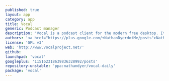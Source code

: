 ```yaml
---
published: true
layout: app
category: app
title: Vocal
generic: Podcast manager
description: 'Vocal is a podcast client for the modern free desktop. It is designed to be simple to use and packed full of all the features you&#39;ve come to expect in a podcast client – plus a few extras. We think you will love it.'
authors: '<a href="https://plus.google.com/+NathanDyerdotMe/posts">Nathan Dyer</a>'
license: 'GPL v3'
web: 'http://www.vocalproject.net/'
github:
launchpad: 'vocal'
googleplus: '115162318639836328992/posts'
repository-unstable: 'ppa:nathandyer/vocal-daily'
package: 'vocal'
---
```

